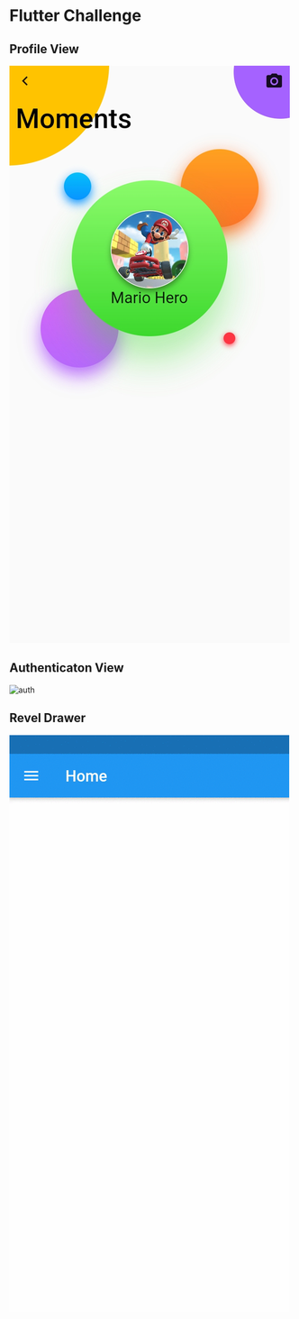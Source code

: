 # Flutter Challenge
## Profile View
![profile](https://github.com/manojeeva/flutter_challenge/blob/master/profile.jpg)
## Authenticaton View
![auth](https://github.com/manojeeva/flutter_challenge/blob/master/auth.gif)
## Revel Drawer
![drawer](https://github.com/manojeeva/flutter_challenge/blob/master/reve_drawer.gif)
